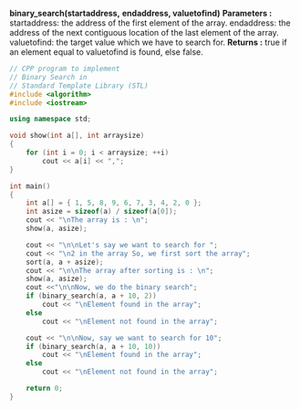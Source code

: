 **binary_search(startaddress,** **endaddress, valuetofind)**
**Parameters :**
startaddress: the address of the first element of the array.
endaddress: the address of the next contiguous location of the last element of the array.
valuetofind: the target value which we have to search for.
**Returns :**
true if an element equal to valuetofind is found, else false.

```CPP
// CPP program to implement
// Binary Search in
// Standard Template Library (STL)
#include <algorithm>
#include <iostream>

using namespace std;

void show(int a[], int arraysize)
{
	for (int i = 0; i < arraysize; ++i)
		cout << a[i] << ",";
}

int main()
{
	int a[] = { 1, 5, 8, 9, 6, 7, 3, 4, 2, 0 };
	int asize = sizeof(a) / sizeof(a[0]);
	cout << "\nThe array is : \n";
	show(a, asize);

	cout << "\n\nLet's say we want to search for ";
	cout << "\n2 in the array So, we first sort the array";
	sort(a, a + asize);
	cout << "\n\nThe array after sorting is : \n";
	show(a, asize);
	cout <<"\n\nNow, we do the binary search";
	if (binary_search(a, a + 10, 2))
		cout << "\nElement found in the array";
	else
		cout << "\nElement not found in the array";

	cout << "\n\nNow, say we want to search for 10";
	if (binary_search(a, a + 10, 10))
		cout << "\nElement found in the array";
	else
		cout << "\nElement not found in the array";

	return 0;
}
```